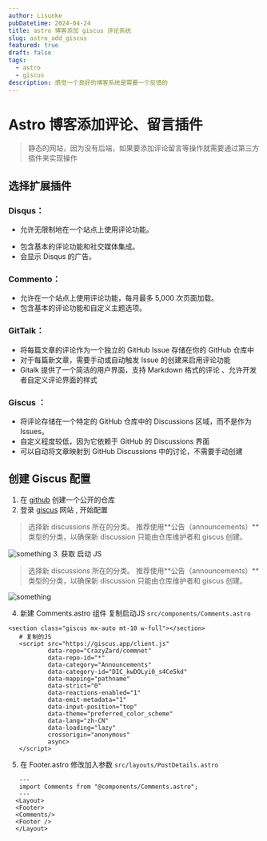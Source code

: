 ```yaml
---
author: Lisunke
pubDatetime: 2024-04-24
title: astro 博客添加 giscus 评论系统
slug: astro_add_giscus
featured: true
draft: false
tags:
  - astro
  - giscus
description: 感觉一个良好的博客系统是需要一个反馈的
---
```


# Astro 博客添加评论、留言插件

> 静态的网站，因为没有后端，如果要添加评论留言等操作就需要通过第三方插件来实现操作

## 选择扩展插件

### Disqus：

- 允许无限制地在一个站点上使用评论功能。

* 包含基本的评论功能和社交媒体集成。
* 会显示 Disqus 的广告。

### Commento：

- 允许在一个站点上使用评论功能，每月最多 5,000 次页面加载。
- 包含基本的评论功能和自定义主题选项。

### GitTalk：

- 将每篇文章的评论作为一个独立的 GitHub Issue 存储在你的 GitHub 仓库中
- 对于每篇新文章，需要手动或自动触发 Issue 的创建来启用评论功能
- Gitalk 提供了一个简洁的用户界面，支持 Markdown 格式的评论 、允许开发者自定义评论界面的样式

### Giscus ：

- 将评论存储在一个特定的 GitHub 仓库中的 Discussions 区域，而不是作为 Issues。
- 自定义程度较低，因为它依赖于 GitHub 的 Discussions 界面
- 可以自动将文章映射到 GitHub Discussions 中的讨论，不需要手动创建

## 创建 Giscus 配置

1. 在 [github](https://github.com/new) 创建一个公开的仓库
2. 登录 [giscus](https://giscus.app/zh-CN) 网站 , 开始配置

> 选择新 discussions 所在的分类。 推荐使用**公告（announcements）**类型的分类，以确保新 discussion 只能由仓库维护者和 giscus 创建。

![something](@assets/images/add_giscus_1.png) 3. 获取 启动 JS

> 选择新 discussions 所在的分类。 推荐使用**公告（announcements）**类型的分类，以确保新 discussion 只能由仓库维护者和 giscus 创建。

![something](@assets/images/add_giscus_1.png)

4. 新建 Comments.astro 组件 复制启动JS
   `src/components/Comments.astro`

```
<section class="giscus mx-auto mt-10 w-full"></section>
   # 复制的JS
   <script src="https://giscus.app/client.js"
           data-repo="CrazyZard/commnet"
           data-repo-id="*"
           data-category="Announcements"
           data-category-id="DIC_kwDOLyi0_s4Ce5kd"
           data-mapping="pathname"
           data-strict="0"
           data-reactions-enabled="1"
           data-emit-metadata="1"
           data-input-position="top"
           data-theme="preferred_color_scheme"
           data-lang="zh-CN"
           data-loading="lazy"
           crossorigin="anonymous"
           async>
   </script>
```

5. 在 Footer.astro 修改加入参数 `src/layouts/PostDetails.astro`

```
   ---
   import Comments from "@components/Comments.astro";
   ---
  <Layout>
  <Footer>
  <Comments/>
  <Footer />
  </Layout>
```
